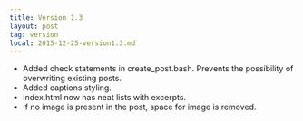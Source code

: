 ```yaml
---
title: Version 1.3
layout: post
tag: version
local: 2015-12-25-version1.3.md
---
```


<ul>
	<li>Added check statements in create_post.bash. Prevents the possibility of overwriting existing posts.</li>
	<li>Added captions styling.</li>
	<li>index.html now has neat lists with excerpts.</li>
	<li>If no image is present in the post, space for image is removed.</li>
<ul>